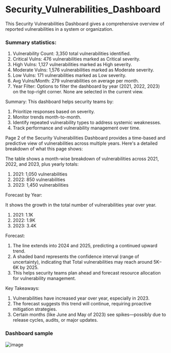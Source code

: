 # Security_Vulnerabilities_Dashboard
This Security Vulnerabilities Dashboard gives a comprehensive overview of reported vulnerabilities in a system or organization.

### Summary statistics:

1. Vulnerability Count: 3,350 total vulnerabilities identified.
2. Critical Vulns: 476 vulnerabilities marked as Critical severity.
3. High Vulns: 1,127 vulnerabilities marked as High severity.
4. Moderate Vulns: 1,576 vulnerabilities marked as Moderate severity.
5. Low Vulns: 171 vulnerabilities marked as Low severity.
6. Avg Vulns/Month: 279 vulnerabilities on average per month.
7. Year Filter: Options to filter the dashboard by year (2021, 2022, 2023) on the top-right corner. None are selected in the current view.

Summary:
This dashboard helps security teams by:

1. Prioritize responses based on severity.
2. Monitor trends month-to-month.
3. Identify repeated vulnerability types to address systemic weaknesses.
4. Track performance and vulnerability management over time.

Page 2 of the Security Vulnerabilities Dashboard provides a time-based and predictive view of vulnerabilities across multiple years. Here's a detailed breakdown of what this page shows:

The table shows a month-wise breakdown of vulnerabilities across 2021, 2022, and 2023, plus yearly totals:
1. 2021: 1,050 vulnerabilities
2. 2022: 850 vulnerabilities
3. 2023: 1,450 vulnerabilities

Forecast by Year:

It shows the growth in the total number of vulnerabilities year over year.
1. 2021: 1.1K
2. 2022: 1.9K
3. 2023: 3.4K

Forecast:
1. The line extends into 2024 and 2025, predicting a continued upward trend.
2. A shaded band represents the confidence interval (range of uncertainty), indicating that Total vulnerabilities may reach around 5K–6K by 2025.
3. This helps security teams plan ahead and forecast resource allocation for vulnerability management.

Key Takeaways:
1. Vulnerabilities have increased year over year, especially in 2023.
2. The forecast suggests this trend will continue, requiring proactive mitigation strategies.
3. Certain months (like June and May of 2023) see spikes—possibly due to release cycles, audits, or major updates.

### Dashboard sample

![image](https://github.com/user-attachments/assets/b6d6fbfa-b7e4-4ae2-a433-54e8db4ae452)


